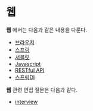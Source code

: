 # 웹

**웹** 에서는 다음과 같은 내용을 다룬다.

* [브라우저](./Browser/README.md)
* [스프링](./Spring/README.md)
* [서블릿](./Servlet/README.md)
* [Javascript](./Javascript/README.md)
* [RESTful API](./RESTful-API/README.md)
* [스프링DI](./SpringDI/README.md)



**웹** 관련 면접 질문은 다음과 같다.

* [interview](./interview/README.md)

